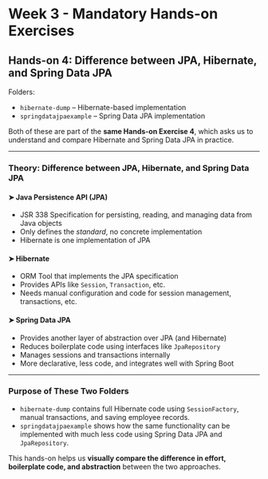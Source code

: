 # Week 3 - Mandatory Hands-on Exercises


## Hands-on 4: Difference between JPA, Hibernate, and Spring Data JPA

Folders:
- `hibernate-dump` – Hibernate-based implementation
- `springdatajpaexample` – Spring Data JPA implementation

Both of these are part of the **same Hands-on Exercise 4**, which asks us to understand and compare Hibernate and Spring Data JPA in practice.

---

###  Theory: Difference between JPA, Hibernate, and Spring Data JPA

#### ➤ Java Persistence API (JPA)
- JSR 338 Specification for persisting, reading, and managing data from Java objects
- Only defines the *standard*, no concrete implementation
- Hibernate is one implementation of JPA

#### ➤ Hibernate
- ORM Tool that implements the JPA specification
- Provides APIs like `Session`, `Transaction`, etc.
- Needs manual configuration and code for session management, transactions, etc.

#### ➤ Spring Data JPA
- Provides another layer of abstraction over JPA (and Hibernate)
- Reduces boilerplate code using interfaces like `JpaRepository`
- Manages sessions and transactions internally
- More declarative, less code, and integrates well with Spring Boot

---

###  Purpose of These Two Folders

- `hibernate-dump` contains full Hibernate code using `SessionFactory`, manual transactions, and saving employee records.
- `springdatajpaexample` shows how the same functionality can be implemented with much less code using Spring Data JPA and `JpaRepository`.

This hands-on helps us **visually compare the difference in effort, boilerplate code, and abstraction** between the two approaches.


